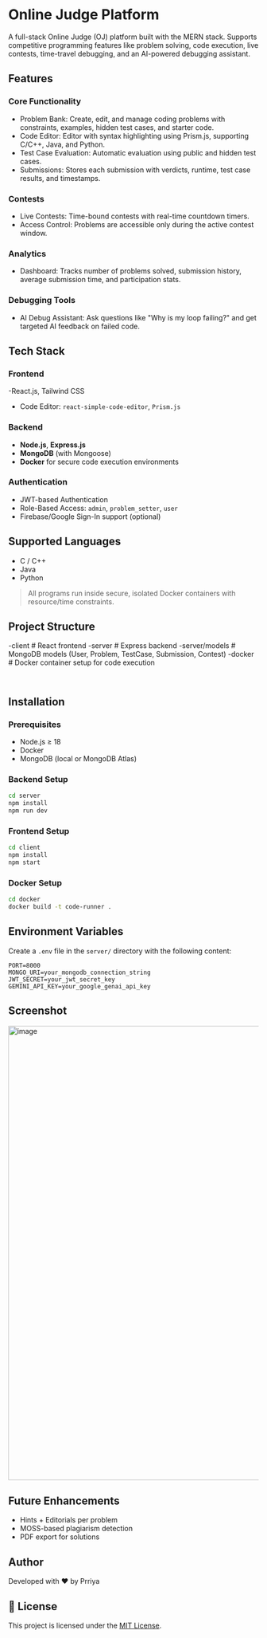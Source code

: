 
# Online Judge Platform

A full-stack Online Judge (OJ) platform built with the MERN stack. Supports competitive programming features like problem solving, code execution, live contests, time-travel debugging, and an AI-powered debugging assistant.



##  Features

###  Core Functionality
- Problem Bank: Create, edit, and manage coding problems with constraints, examples, hidden test cases, and starter code.
- Code Editor: Editor with syntax highlighting using Prism.js, supporting C/C++, Java, and Python.
- Test Case Evaluation: Automatic evaluation using public and hidden test cases.
- Submissions: Stores each submission with verdicts, runtime, test case results, and timestamps.

### Contests
- Live Contests: Time-bound contests with real-time countdown timers.
- Access Control: Problems are accessible only during the active contest window.

###  Analytics
- Dashboard: Tracks number of problems solved, submission history, average submission time, and participation stats.

###  Debugging Tools
- AI Debug Assistant: Ask questions like "Why is my loop failing?" and get targeted AI feedback on failed code.



## Tech Stack

### Frontend
-React.js, Tailwind CSS
- Code Editor: `react-simple-code-editor`, `Prism.js`

### Backend
- **Node.js**, **Express.js**
- **MongoDB** (with Mongoose)
- **Docker** for secure code execution environments

### Authentication
- JWT-based Authentication
- Role-Based Access: `admin`, `problem_setter`, `user`
- Firebase/Google Sign-In support (optional)



##  Supported Languages

- C / C++
- Java
- Python

> All programs run inside secure, isolated Docker containers with resource/time constraints.



##  Project Structure
-client              # React frontend
-server              # Express backend
-server/models       # MongoDB models (User, Problem, TestCase, Submission, Contest)
-docker              # Docker container setup for code execution

```


````


##  Installation

###  Prerequisites

- Node.js ≥ 18
- Docker
- MongoDB (local or MongoDB Atlas)

###  Backend Setup

```bash
cd server
npm install
npm run dev
````

###  Frontend Setup

```bash
cd client
npm install
npm start
```

### Docker Setup

```bash
cd docker
docker build -t code-runner .
```



##  Environment Variables

Create a `.env` file in the `server/` directory with the following content:

```env
PORT=8000
MONGO_URI=your_mongodb_connection_string
JWT_SECRET=your_jwt_secret_key
GEMINI_API_KEY=your_google_genai_api_key
```






##  Screenshot

<img width="1893" height="912" alt="image" src="https://github.com/user-attachments/assets/75e263cf-810b-4af7-8d27-1c1c9971cbc1" />


##  Future Enhancements


* Hints + Editorials per problem
* MOSS-based plagiarism detection
*  PDF export for solutions



##  Author

Developed with ❤️ by Prriya



## 📄 License

This project is licensed under the [MIT License](LICENSE).


